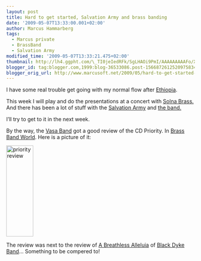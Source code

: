 ```yaml
---
layout: post
title: Hard to get started, Salvation Army and brass banding
date: '2009-05-07T13:33:00.001+02:00'
author: Marcus Hammarberg
tags:
  - Marcus private
  - BrassBand
  - Salvation Army
modified_time: '2009-05-07T13:33:21.475+02:00'
thumbnail: http://lh4.ggpht.com/\_TI0jeIedRFk/SgLHAOi9PmI/AAAAAAAAAFo/X3z-6UmePec/s72-c/priorityreview_thumb.jpg?imgmax=800
blogger_id: tag:blogger.com,1999:blog-36533086.post-1566872612520975834
blogger_orig_url: http://www.marcusoft.net/2009/05/hard-to-get-started-salvation-army-and.html
---
```



I have some real trouble get going with my normal flow after
<a href="http://www.marcusoft.net/2009/05/pictures-from-ethopia.html"
target="_blank">Ethiopia</a>.

This week I will play and do the presentations at a concert with
<a href="http://www.solnabrass.se/" target="_blank">Solna Brass.</a> And
there has been a lot of stuff with the
<a href="www.fralsningsarmen.se/vasakaren" target="_blank">Salvation
Army</a> and
<a href="http://www.vasaband.com/" target="_blank">the band.</a>

I’ll try to get to it in the next week.

By the way, the
<a href="http://www.vasaband.se" target="_blank">Vasa Band</a> got a
good review of the CD Priority. In
<a href="http://www.brassbandworld.com/" target="_blank">Brass Band
World</a>. Here is a picture of it:

[<img
src="http://lh4.ggpht.com/_TI0jeIedRFk/SgLHAOi9PmI/AAAAAAAAAFo/X3z-6UmePec/priorityreview_thumb.jpg?imgmax=800"
title="priorityreview"
style="border-bottom: 0px; border-left: 0px; display: inline; border-top: 0px; border-right: 0px"
data-border="0" width="72" height="244" alt="priorityreview" />](http://lh5.ggpht.com/_TI0jeIedRFk/SgLG_htA-UI/AAAAAAAAAFk/MMAcO7ldDZA/s1600-h/priorityreview%5B2%5D.jpg)

The review was next to the review of
<a href="http://www.naxos.com/catalogue/item.asp?item_code=8.572166"
target="_blank">A Breathless Alleluia</a> of
<a href="http://www.blackdykeband.co.uk/" target="_blank">Black Dyke
Band</a>… Something to be compered to!

